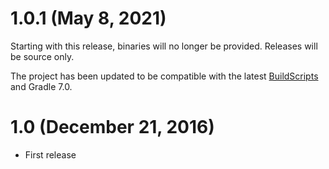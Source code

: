 # 1.0.1 (May 8, 2021)

Starting with this release, binaries will no longer be provided.  Releases will be source only.

The project has been updated to be compatible with the latest [BuildScripts](https://github.com/kloverde/BuildScripts) and Gradle 7.0.


# 1.0 (December 21, 2016)

* First release
